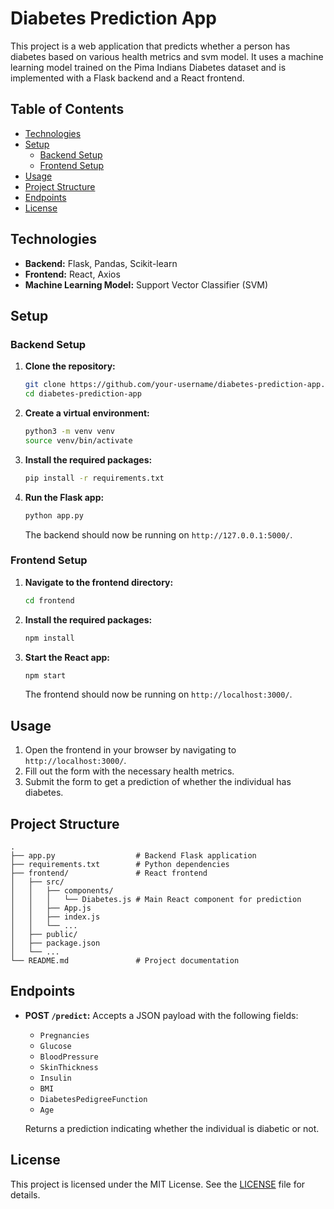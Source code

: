 
# Diabetes Prediction App

This project is a web application that predicts whether a person has diabetes based on various health metrics and svm model. It uses a machine learning model trained on the Pima Indians Diabetes dataset and is implemented with a Flask backend and a React frontend.

## Table of Contents

- [Technologies](#technologies)
- [Setup](#setup)
  - [Backend Setup](#backend-setup)
  - [Frontend Setup](#frontend-setup)
- [Usage](#usage)
- [Project Structure](#project-structure)
- [Endpoints](#endpoints)
- [License](#license)

## Technologies

- **Backend:** Flask, Pandas, Scikit-learn
- **Frontend:** React, Axios
- **Machine Learning Model:** Support Vector Classifier (SVM)

## Setup

### Backend Setup

1. **Clone the repository:**

   ```bash
   git clone https://github.com/your-username/diabetes-prediction-app.git
   cd diabetes-prediction-app
   ```

2. **Create a virtual environment:**

   ```bash
   python3 -m venv venv
   source venv/bin/activate
   ```

3. **Install the required packages:**

   ```bash
   pip install -r requirements.txt
   ```

4. **Run the Flask app:**

   ```bash
   python app.py
   ```

   The backend should now be running on `http://127.0.0.1:5000/`.

### Frontend Setup

1. **Navigate to the frontend directory:**

   ```bash
   cd frontend
   ```

2. **Install the required packages:**

   ```bash
   npm install
   ```

3. **Start the React app:**

   ```bash
   npm start
   ```

   The frontend should now be running on `http://localhost:3000/`.

## Usage

1. Open the frontend in your browser by navigating to `http://localhost:3000/`.
2. Fill out the form with the necessary health metrics.
3. Submit the form to get a prediction of whether the individual has diabetes.

## Project Structure

```
.
├── app.py                  # Backend Flask application
├── requirements.txt        # Python dependencies
├── frontend/               # React frontend
│   ├── src/
│   │   ├── components/
│   │   │   └── Diabetes.js # Main React component for prediction
│   │   ├── App.js
│   │   ├── index.js
│   │   └── ...
│   ├── public/
│   ├── package.json
│   └── ...
└── README.md               # Project documentation
```

## Endpoints

- **POST `/predict`:** Accepts a JSON payload with the following fields:
  - `Pregnancies`
  - `Glucose`
  - `BloodPressure`
  - `SkinThickness`
  - `Insulin`
  - `BMI`
  - `DiabetesPedigreeFunction`
  - `Age`
  
  Returns a prediction indicating whether the individual is diabetic or not.

## License

This project is licensed under the MIT License. See the [LICENSE](LICENSE) file for details.
